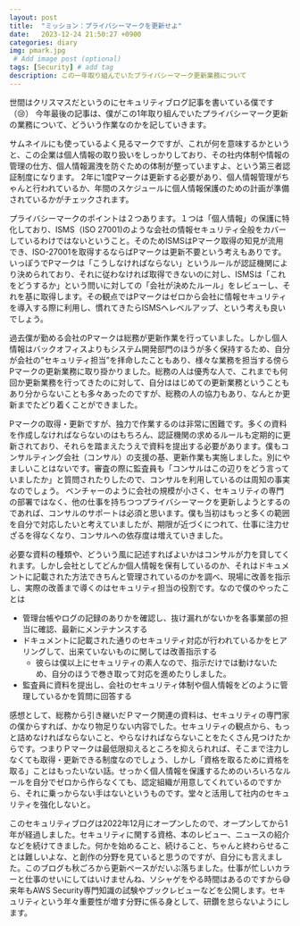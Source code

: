 ```yaml
---
layout: post
title:  "ミッション：プライバシーマークを更新せよ"
date:   2023-12-24 21:50:27 +0900
categories: diary
img: pmark.jpg
 # Add image post (optional)
tags: [Security] # add tag
description: この一年取り組んでいたプライバシーマーク更新業務について
---
```


世間はクリスマスだというのにセキュリティブログ記事を書いている僕です（😢）
今年最後の記事は、僕がこの1年取り組んでいたプライバシーマーク更新の業務について、どういう作業なのかを記していきます。

サムネイルにも使っているよく見るマークですが、これが何を意味するかというと、この企業は個人情報の取り扱いをしっかりしており、その社内体制や情報の管理の仕方、個人情報漏洩を防ぐための体制が整っていますよ、という第三者認証制度になります。
2年に1度Pマークは更新する必要があり、個人情報管理がちゃんと行われているか、年間のスケジュールに個人情報保護のための計画が準備されているかがチェックされます。

プライバシーマークのポイントは２つあります。１つは「個人情報」の保護に特化しており、ISMS（ISO 27001)のような会社の情報セキュリティ全般をカバーしているわけではないということ。そのためISMSはPマーク取得の知見が流用でき、ISO-27001を取得するならばPマークは更新不要という考えもありです。いっぽうでPマークは「こうしなければならない」というルールが認証機関により決められており、それに従わなければ取得できないのに対し、ISMSは「これをどうするか」という問いに対しての「会社が決めたルール」をレビューし、それを基に取得します。その観点ではPマークはゼロから会社に情報セキュリティを導入する際に利用し、慣れてきたらISMSへレベルアップ、という考えも良いでしょう。

過去僕が勤める会社のPマークは総務が更新作業を行っていました。しかし個人情報はバックオフィスよりもシステム開発部門のほうが多く保持するため、自分が会社の”セキュリティ担当”を拝命したこともあり、様々な業務を担当する傍らPマークの更新業務に取り掛かりました。総務の人は優秀な人で、これまでも何回か更新業務を行ってきたのに対して、自分ははじめての更新業務ということもあり分からないことも多々あったのですが、総務の人の協力もあり、なんとか更新までたどり着くことができました。

Pマークの取得・更新ですが、独力で作業するのは非常に困難です。多くの資料を作成しなければならないのはもちろん、認証機関の求めるルールも定期的に更新されており、それらを踏まえたうえで資料を提出する必要があります。僕もコンサルティング会社（コンサル）の支援の基、更新作業も実施しました。別にやましいことはないです。審査の際に監査員も「コンサルはこの辺りをどう言っていましたか」と質問されたりしたので、コンサルを利用しているのは周知の事実なのでしょう。
ベンチャーのように会社の規模が小さく、セキュリティの専門の部署ではなく、他の仕事を持ちつつプライバシーマークを更新しようとするのであれば、コンサルのサポートは必須と思います。僕も当初はもっと多くの範囲を自分で対応したいと考えていましたが、期限が近づくにつれて、仕事に注力せざるを得なくなり、コンサルへの依存度は増えていきました。

必要な資料の種類や、どういう風に記述すればよいかはコンサルが力を貸してくれます。しかし会社としてどんか個人情報を保有しているのか、それはドキュメントに記載された方法できちんと管理されているのかを調べ、現場に改善を指示し、実際の改善まで導くのはセキュリティ担当の役割です。なので僕のやったことは

- 管理台帳やログの記録のありかを確認し、抜け漏れがないかを各事業部の担当に確認、最新にメンテナンスする
- ドキュメントに記載された通りのセキュリティ対応が行われているかをヒアリングして、出来ていないものに関しては改善指示する
    - 彼らは僕以上にセキュリティの素人なので、指示だけでは動けないため、自分のほうで巻き取って対応を進めたりしました。
- 監査員に資料を提出し、会社のセキュリティ体制や個人情報をどのように管理しているかを質問に回答する

感想として、総務から引き継いだＰマーク関連の資料は、セキュリティの専門家の僕からすれば、かなり物足りない内容でした。セキュリティの観点から、もっと詰めなければならないこと、やらなければならないことをたくさん見つけたからです。つまりＰマークは最低限抑えるところを抑えられれば、そこまで注力しなくても取得・更新できる制度なのでしょう、しかし「資格を取るために資格を取る」ことはもったいない話。せっかく個人情報を保護するためのいろいろなルールを自分でゼロから作らなくても、認定組織が用意してくれているのですから、それに乗っからない手はないというものです。堂々と活用して社内のセキュリティを強化しないと。

このセキュリティブログは2022年12月にオープンしたので、オープンしてから1年が経過しました。セキュリティに関する資格、本のレビュー、ニュースの紹介などを続けてきました。何かを始めること、続けること、ちゃんと終わらせることは難しいよな、と創作の分野を見ていると思うのですが、自分にも言えました。このブログも秋ごろから更新ペースがだいぶ落ちました。仕事が忙しいカラーと仕事のせいにしてはいけませんね、ソシャゲをやる時間はあるのですから😅
来年もAWS Security専門知識の試験やブックレビューなどを公開します。セキュリティという年々重要性が増す分野に係る身として、研鑽を怠らないようにします。
